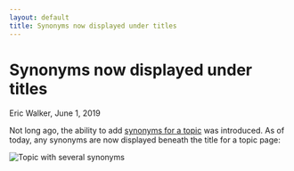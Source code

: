 ```yaml
---
layout: default
title: Synonyms now displayed under titles
---
```


# Synonyms now displayed under titles
<byline>Eric Walker, June 1, 2019</byline>

Not long ago, the ability to add [synonyms for a topic](2019-05-26-topic-names-and-synonyms.html) was introduced.
As of today, any synonyms are now displayed beneath the title for a topic page:

![Topic with several synonyms](https://user-images.githubusercontent.com/760949/58752999-7cb83d80-8475-11e9-88aa-d03019184b10.png "Topic with several synonyms")
